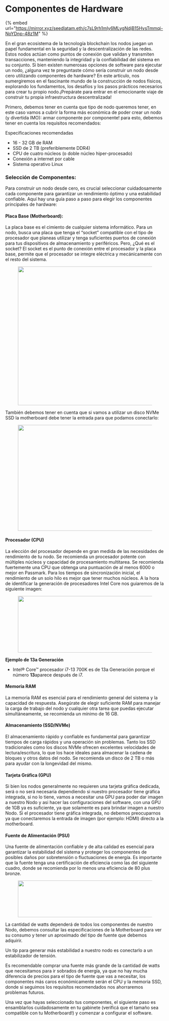 # Componentes de Hardware

{% embed url="https://mirror.xyz/seedlatam.eth/c7sL9rh1mIy6MLygNdjB15HvsTmmqi-NoYDnp-48z1M" %}

En el gran ecosistema de la tecnología blockchain los nodos juegan un papel fundamental en la seguridad y la descentralización de las redes. Estos nodos actúan como puntos de conexión que validan y transmiten transacciones, manteniendo la integridad y la confiabilidad del sistema en su conjunto. Si bien existen numerosas opciones de software para ejecutar un nodo, ¿alguna vez te preguntaste cómo sería construir un nodo desde cero utilizando componentes de hardware? En este artículo, nos sumergiremos en el fascinante mundo de la construcción de nodos físicos, explorando los fundamentos, los desafíos y los pasos prácticos necesarios para crear tu propio nodo.¡Prepárate para entrar en el emocionante viaje de construir tu propia infraestructura descentralizada!

Primero, debemos tener en cuenta que tipo de nodo queremos tener, en este caso vamos a cubrir la forma más económica de poder crear un nodo (y divertida IMO): armar componente por componente! para esto, debemos tener en cuenta los requisitos recomendados:

Especificaciones recomendadas

* 16 - 32 GB de RAM
* SSD de 2 TB (preferiblemente DDR4)
* CPU de cuatro núcleos (o doble núcleo hiper-procesado)
* Conexión a internet por cable
* Sistema operativo Linux

### **Selección de Componentes:** <a href="#heading-seleccion-de-componentes" id="heading-seleccion-de-componentes"></a>

Para construir un nodo desde cero, es crucial seleccionar cuidadosamente cada componente para garantizar un rendimiento óptimo y una estabilidad confiable. Aquí hay una guía paso a paso para elegir los componentes principales de hardware:

#### **Placa Base (Motherboard):** <a href="#heading-placa-base-motherboard" id="heading-placa-base-motherboard"></a>

La placa base es el cimiento de cualquier sistema informático. Para un nodo, busca una placa que tenga el “socket” compatible con el tipo de procesador que planeas utilizar y tenga suficientes puertos de conexión para tus dispositivos de almacenamiento y periféricos. Pero, ¿Qué es el socket? El socket es el punto de conexión entre el procesador y la placa base, permite que el procesador se integre eléctrica y mecánicamente con el resto del sistema.

<figure><img src="https://images.mirror-media.xyz/publication-images/csNewrz8YhcT_h20MYKge.png" alt="" height="439" width="740"><figcaption></figcaption></figure>

También debemos tener en cuenta que si vamos a utilizar un disco NVMe SSD la motherboard debe tener la entrada para que podamos conectarlo:

<figure><img src="https://images.mirror-media.xyz/publication-images/OgNpgcyTafvQ5aAeGP9pT.png" alt="" height="335" width="667"><figcaption></figcaption></figure>

#### **Procesador (CPU)** <a href="#heading-procesador-cpu" id="heading-procesador-cpu"></a>

La elección del procesador depende en gran medida de las necesidades de rendimiento de tu nodo. Se recomienda un procesador potente con múltiples núcleos y capacidad de procesamiento multitarea. Se recomienda fuertemente una CPU que obtenga una puntuación de al menos 6000 o mejor en Passmark. Para los tiempos de sincronización inicial, el rendimiento de un solo hilo es mejor que tener muchos núcleos. A la hora de identificar la generación de procesadores Intel Core nos guiaremos de la siguiente imagen:

<figure><img src="https://images.mirror-media.xyz/publication-images/7O42JlYgZHTc0cuULEL3F.png" alt="" height="179" width="671"><figcaption></figcaption></figure>

**Ejemplo de 13a Generación**

* Intel® Core™ procesador i7-13 700K es de 13a Generación porque el número **13**aparece después de i7.

#### **Memoria RAM** <a href="#heading-memoria-ram" id="heading-memoria-ram"></a>

La memoria RAM es esencial para el rendimiento general del sistema y la capacidad de respuesta. Asegúrate de elegir suficiente RAM para manejar la carga de trabajo del nodo y cualquier otra tarea que puedas ejecutar simultáneamente, se recomienda un mínimo de 16 GB.

#### **Almacenamiento (SSD/NVMe)** <a href="#heading-almacenamiento-ssdnvme" id="heading-almacenamiento-ssdnvme"></a>

El almacenamiento rápido y confiable es fundamental para garantizar tiempos de carga rápidos y una operación sin problemas. Tanto los SSD tradicionales como los discos NVMe ofrecen excelentes velocidades de lectura/escritura, lo que los hace ideales para almacenar la cadena de bloques y otros datos del nodo. Se recomienda un disco de 2 TB o más para ayudar con la longevidad del mismo.

#### **Tarjeta Gráfica (GPU)** <a href="#heading-tarjeta-grafica-gpu" id="heading-tarjeta-grafica-gpu"></a>

Si bien los nodos generalmente no requieren una tarjeta gráfica dedicada, será o no será necesaria dependiendo si nuestro procesador tiene gráfica integrada, si no lo tiene, vamos a necesitar una GPU para poder dar imagen a nuestro Nodo y asi hacer las configuraciones del software, con una GPU de 1GB ya es suficiente, ya que solamente es para brindar imagen a nuestro Nodo. Si el procesador tiene gráfica integrada, no debemos preocuparnos ya que conectaremos la entrada de imagen (por ejemplo: HDMI) directo a la motherboard.

#### **Fuente de Alimentación (PSU)** <a href="#heading-fuente-de-alimentacion-psu" id="heading-fuente-de-alimentacion-psu"></a>

Una fuente de alimentación confiable y de alta calidad es esencial para garantizar la estabilidad del sistema y proteger los componentes de posibles daños por sobretensión o fluctuaciones de energía. Es importante que la fuente tenga una certificación de eficiencia como las del siguiente cuadro, donde se recomienda por lo menos una eficiencia de 80 plus bronze.

<figure><img src="https://images.mirror-media.xyz/publication-images/wCElRKapIGWk0nHqh0rtZ.jpeg" alt="" height="116" width="433"><figcaption></figcaption></figure>

La cantidad de watts dependerá de todos los componentes de nuestro Nodo, debemos consultar las especificaciones de la Motherboard para ver su consumo y tener un aproximado del tipo de fuente que debemos adquirir.

Un tip para generar más estabilidad a nuestro nodo es conectarlo a un estabilizador de tensión.

Es recomendable comprar una fuente más grande de la cantidad de watts que necesitamos para ir sobrados de energía, ya que no hay mucha diferencia de precios para el tipo de fuente que vas a necesitar, los componentes más caros económicamente serán el CPU y la memoria SSD, donde si seguimos los requisitos recomendados nos ahorraremos problemas futuros.

Una vez que hayas seleccionado tus componentes, el siguiente paso es ensamblarlos cuidadosamente en tu gabinete (verificá que el tamaño sea compatible con tu Motherboard!) y comenzar a configurar el software.
